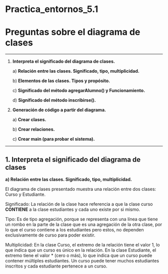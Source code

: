 # Practica_entornos_5.1
# Preguntas sobre el diagrama de clases 

---

1. **Interpreta el significado del diagrama de clases.**

   a) **Relación entre las clases. Significado, tipo, multiplicidad.** 

   b) **Elementos de las clases. Tipos y propósito.**  

   c) **Significado del método agregarAlumno() y Funcionamiento.**  

   d) **Significado del método inscribirse().** 

2. **Generación de código a partir del diagrama.**  

   a) **Crear clases.** 

   b) **Crear relaciones.** 

   c) **Crear main (para probar el sistema).** 

---

## 1. Interpreta el significado del diagrama de clases

 **a) Relación entre las clases. Significado, tipo, multiplicidad.**

El diagrama de clases presentado muestra una relación entre dos clases: Curso y Estudiante.

Significado:
La relación de la clase hace referencia a que la clase curso **CONTIENE** a la clase estudiantes y cada uno existe por si mismo.

Tipo:
Es de tipo agregación, porque se representa con una línea que tiene un rombo en la parte de la clase que es una agregación de la otra clase, 
por lo que el curso contiene a los estudiantes pero estos, no dependen exclusivamente de curso para poder existir.

Multiplicidad:
En la clase Curso, el extremo de la relación tiene el valor 1, lo que indica que un curso es único en la relación.
En la clase Estudiante, el extremo tiene el valor * (cero o más), lo que indica que un curso puede contener múltiples estudiantes.
Un curso puede tener muchos estudiantes inscritos y cada estudiante pertenece a un curso.
